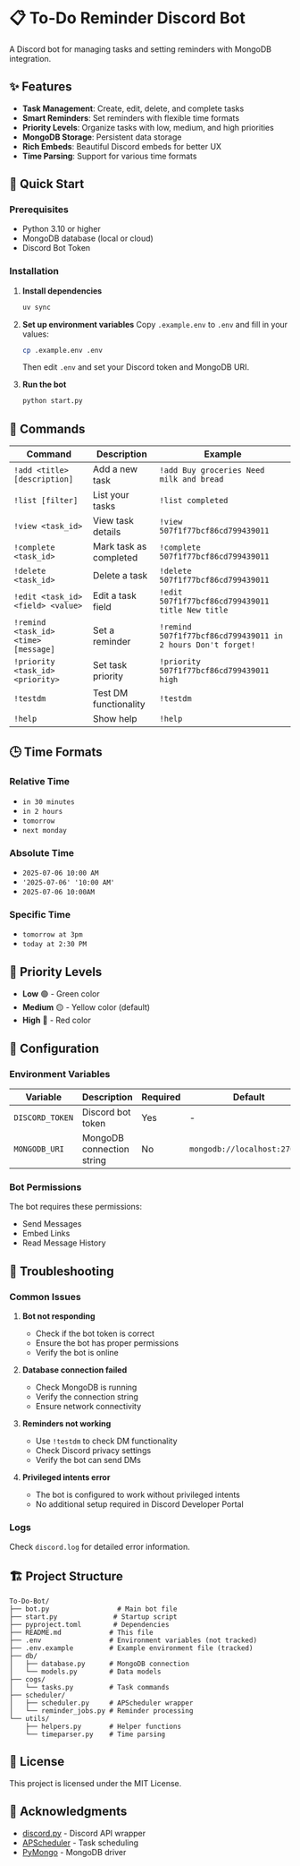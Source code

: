 # 📋 To-Do Reminder Discord Bot

A Discord bot for managing tasks and setting reminders with MongoDB integration.

## ✨ Features

- **Task Management**: Create, edit, delete, and complete tasks
- **Smart Reminders**: Set reminders with flexible time formats
- **Priority Levels**: Organize tasks with low, medium, and high priorities
- **MongoDB Storage**: Persistent data storage
- **Rich Embeds**: Beautiful Discord embeds for better UX
- **Time Parsing**: Support for various time formats

## 🚀 Quick Start

### Prerequisites

- Python 3.10 or higher
- MongoDB database (local or cloud)
- Discord Bot Token

### Installation

1. **Install dependencies**
   ```bash
   uv sync
   ```

2. **Set up environment variables**
   Copy `.example.env` to `.env` and fill in your values:
   ```bash
   cp .example.env .env
   ```
   Then edit `.env` and set your Discord token and MongoDB URI.

3. **Run the bot**
   ```bash
   python start.py
   ```

## 📖 Commands

| Command | Description | Example |
|---------|-------------|---------|
| `!add <title> [description]` | Add a new task | `!add Buy groceries Need milk and bread` |
| `!list [filter]` | List your tasks | `!list completed` |
| `!view <task_id>` | View task details | `!view 507f1f77bcf86cd799439011` |
| `!complete <task_id>` | Mark task as completed | `!complete 507f1f77bcf86cd799439011` |
| `!delete <task_id>` | Delete a task | `!delete 507f1f77bcf86cd799439011` |
| `!edit <task_id> <field> <value>` | Edit a task field | `!edit 507f1f77bcf86cd799439011 title New title` |
| `!remind <task_id> <time> [message]` | Set a reminder | `!remind 507f1f77bcf86cd799439011 in 2 hours Don't forget!` |
| `!priority <task_id> <priority>` | Set task priority | `!priority 507f1f77bcf86cd799439011 high` |
| `!testdm` | Test DM functionality | `!testdm` |
| `!help` | Show help | `!help` |

## 🕒 Time Formats

### Relative Time
- `in 30 minutes`
- `in 2 hours`
- `tomorrow`
- `next monday`

### Absolute Time
- `2025-07-06 10:00 AM`
- `'2025-07-06' '10:00 AM'`
- `2025-07-06 10:00AM`

### Specific Time
- `tomorrow at 3pm`
- `today at 2:30 PM`

## 🎯 Priority Levels

- **Low** 🟢 - Green color
- **Medium** 🟡 - Yellow color (default)
- **High** 🔴 - Red color

## 🔧 Configuration

### Environment Variables

| Variable | Description | Required | Default |
|----------|-------------|----------|---------|
| `DISCORD_TOKEN` | Discord bot token | Yes | - |
| `MONGODB_URI` | MongoDB connection string | No | `mongodb://localhost:27017/` |

### Bot Permissions

The bot requires these permissions:
- Send Messages
- Embed Links
- Read Message History

## 🚨 Troubleshooting

### Common Issues

1. **Bot not responding**
   - Check if the bot token is correct
   - Ensure the bot has proper permissions
   - Verify the bot is online

2. **Database connection failed**
   - Check MongoDB is running
   - Verify the connection string
   - Ensure network connectivity

3. **Reminders not working**
   - Use `!testdm` to check DM functionality
   - Check Discord privacy settings
   - Verify the bot can send DMs

4. **Privileged intents error**
   - The bot is configured to work without privileged intents
   - No additional setup required in Discord Developer Portal

### Logs

Check `discord.log` for detailed error information.

## 🏗️ Project Structure

```
To-Do-Bot/
├── bot.py                 # Main bot file
├── start.py              # Startup script
├── pyproject.toml        # Dependencies
├── README.md            # This file
├── .env                 # Environment variables (not tracked)
├── .env.example         # Example environment file (tracked)
├── db/
│   ├── database.py      # MongoDB connection
│   └── models.py        # Data models
├── cogs/
│   └── tasks.py         # Task commands
├── scheduler/
│   ├── scheduler.py     # APScheduler wrapper
│   └── reminder_jobs.py # Reminder processing
└── utils/
    ├── helpers.py       # Helper functions
    └── timeparser.py    # Time parsing
```

## 📝 License

This project is licensed under the MIT License.

## 🙏 Acknowledgments

- [discord.py](https://discordpy.readthedocs.io/) - Discord API wrapper
- [APScheduler](https://apscheduler.readthedocs.io/) - Task scheduling
- [PyMongo](https://pymongo.readthedocs.io/) - MongoDB driver
